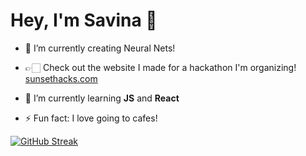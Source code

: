 # Hey, I'm Savina 👋

- 🤍 I’m currently creating Neural Nets!
- 👉🏻 Check out the website I made for a hackathon I'm organizing! [sunsethacks.com](https://sunsethacks.com/)

- 🌱 I’m currently learning **JS** and **React**

- ⚡ Fun fact: I love going to cafes!

  
[![GitHub Streak](https://streak-stats.demolab.com/?user=savinajabbo)](https://git.io/streak-stats)

<!--
**savinajabbo/savinajabbo** is a ✨ _special_ ✨ repository because its `README.md` (this file) appears on your GitHub profile.

Here are some ideas to get you started:

- 🔭 I’m currently working on ...
- 🌱 I’m currently learning ...
- 👯 I’m looking to collaborate on ...
- 🤔 I’m looking for help with ...
- 💬 Ask me about ...
- 📫 How to reach me: ...
- 😄 Pronouns: ...
- ⚡ Fun fact: ...
-->
